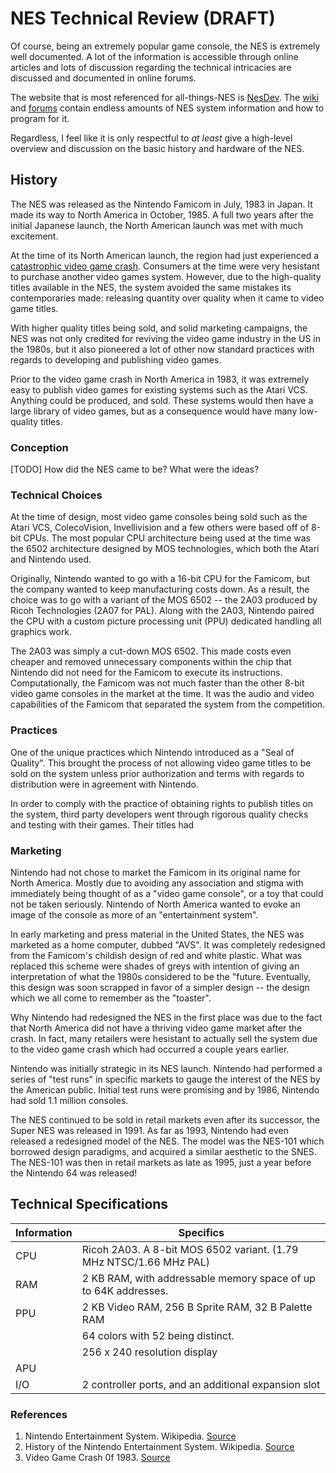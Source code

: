 # NES Technical Review (DRAFT)

Of course, being an extremely popular game console, the NES is extremely well documented. A lot of the information is accessible through online articles and lots of discussion regarding the technical intricacies are discussed and documented in online forums.

The website that is most referenced for all-things-NES is [NesDev](https://nesdev.com). The [wiki](http://wiki.nesdev.com) and [forums](http://forums.nesdev.com) contain endless amounts of NES system information and how to program for it.

Regardless, I feel like it is only respectful to *at least* give a high-level overview and discussion on the basic history and hardware of the NES.

## History

The NES was released as the Nintendo Famicom in July, 1983 in Japan. It made its way to North America in October, 1985. A full two years after the initial Japanese launch, the North American launch was met with much excitement.

At the time of its North American launch, the region had just experienced a [catastrophic video game crash](https://en.wikipedia.org/wiki/Video_game_crash_of_1983). Consumers at the time were very hesistant to purchase another video games system. However, due to the high-quality titles available in the NES, the system avoided the same mistakes its contemporaries made: releasing quantity over quality when it came to video game titles. 

With higher quality titles being sold, and solid marketing campaigns, the NES was not only credited for reviving the video game industry in the US in the 1980s, but it also pioneered a lot of other now standard practices with regards to developing and publishing video games.

Prior to the video game crash in North America in 1983, it was extremely easy to publish video games for existing systems such as the Atari VCS. Anything could be produced, and sold. These systems would then have a large library of video games, but as a consequence would have many low-quality titles.

### Conception

[TODO] How did the NES came to be? What were the ideas?

### Technical Choices

At the time of design, most video game consoles being sold such as the Atari VCS, ColecoVision, Invellivision and a few others were based off of 8-bit CPUs. The most popular CPU architecture being used at the time was the 6502 architecture designed by MOS technologies, which both the Atari and Nintendo used.

Originally, Nintendo wanted to go with a 16-bit CPU for the Famicom, but the company wanted to keep manufacturing costs down. As a result, the choice was to go with a variant of the MOS 6502 -- the 2A03 produced by Ricoh Technologies (2A07 for PAL). Along with the 2A03, Nintendo paired the CPU with a custom picture processing unit (PPU) dedicated handling all graphics work. 

The 2A03 was simply a cut-down MOS 6502. This made costs even cheaper and removed unnecessary components within the chip that Nintendo did not need for the Famicom to execute its instructions. Computationally, the Famicom was not much faster than the other 8-bit video game consoles in the market at the time. It was the audio and video capabilities of the Famicom that separated the system from the competition.

### Practices

One of the unique practices which Nintendo introduced as a "Seal of Quality". This brought the process of not allowing video game titles to be sold on the system unless prior authorization and terms with regards to distribution were in agreement with Nintendo.

In order to comply with the practice of obtaining rights to publish titles on the system, third party developers went through rigorous quality checks and testing with their games. Their titles had 

### Marketing

Nintendo had not chose to market the Famicom in its original name for North America. Mostly due to avoiding any association and stigma with immediately being thought of as a "video game console", or a toy that could not be taken seriously. Nintendo of North America wanted to evoke an image of the console as more of an "entertainment system". 

In early marketing and press material in the United States, the NES was marketed as a home computer, dubbed "AVS". It was completely redesigned from the Famicom's childish design of red and white plastic. What was replaced this scheme were shades of greys with intention of giving an interpretation of what the 1980s considered to be the "future. Eventually, this design was soon scrapped in favor of a simpler design -- the design which we all come to remember as the "toaster". 

Why Nintendo had redesigned the NES in the first place was due to the fact that North America did not have a thriving video game market after the crash. In fact, many retailers were hesistant to actually sell the system due to the video game crash which had occurred a couple years earlier.

Nintendo was initially strategic in its NES launch. Nintendo had performed a series of "test runs" in specific markets to gauge the interest of the NES by the American public. Initial test runs were promising and by 1986, Nintendo had sold 1.1 million consoles.

The NES continued to be sold in retail markets even after its successor, the Super NES was released in 1991. As far as 1993, Nintendo had even released a redesigned model of the NES. The model was the NES-101 which borrowed design paradigms, and acquired a similar aesthetic to the SNES. The NES-101 was then in retail markets as late as 1995, just a year before the Nintendo 64 was released! 

## Technical Specifications

|Information|Specifics|
|-----------|---------|
|CPU|Ricoh 2A03. A 8-bit MOS 6502 variant. (1.79 MHz NTSC/1.66 MHz PAL)|
|RAM|2 KB RAM, with addressable memory space of up to 64K addresses.|
|PPU|2 KB Video RAM, 256 B Sprite RAM, 32 B Palette RAM|
||64 colors with 52 being distinct.|
||256 x 240 resolution display|
|APU||
|I/O|2 controller ports, and an additional expansion slot|


### References

1. Nintendo Entertainment System. Wikipedia. [Source](https://en.wikipedia.org/wiki/Nintendo_Entertainment_System)
2. History of the Nintendo Entertainment System. Wikipedia. [Source](https://en.wikipedia.org/wiki/History_of_the_Nintendo_Entertainment_System)
3. Video Game Crash 0f 1983. [Source](https://en.wikipedia.org/wiki/Video_game_crash_of_1983)
